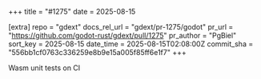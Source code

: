 +++
title = "#1275"
date = 2025-08-15

[extra]
repo = "gdext"
docs_rel_url = "gdext/pr-1275/godot"
pr_url = "https://github.com/godot-rust/gdext/pull/1275"
pr_author = "PgBiel"
sort_key = 2025-08-15
date_time = 2025-08-15T02:08:00Z
commit_sha = "556bb1cf0763c336259e8b9e15a005f85ff6e1f7"
+++

Wasm unit tests on CI
